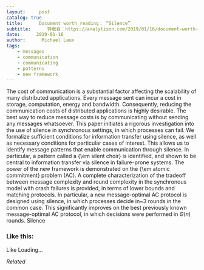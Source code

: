 ```yaml
---
layout:     post
catalog: true
title:      Document worth reading： “Silence”
subtitle:      转载自：https://analytixon.com/2019/01/16/document-worth-reading-silence/
date:      2019-01-16
author:      Michael Laux
tags:
    - messages
    - communication
    - communicating
    - patterns
    - new framework
---
```


The cost of communication is a substantial factor affecting the scalability of many distributed applications. Every message sent can incur a cost in storage, computation, energy and bandwidth. Consequently, reducing the communication costs of distributed applications is highly desirable. The best way to reduce message costs is by communicating without sending any messages whatsoever. This paper initiates a rigorous investigation into the use of silence in synchronous settings, in which processes can fail. We formalize sufficient conditions for information transfer using silence, as well as necessary conditions for particular cases of interest. This allows us to identify message patterns that enable communication through silence. In particular, a pattern called a {\em silent choir} is identified, and shown to be central to information transfer via silence in failure-prone systems. The power of the new framework is demonstrated on the {\em atomic commitment} problem (AC). A complete characterization of the tradeoff between message complexity and round complexity in the synchronous model with crash failures is provided, in terms of lower bounds and matching protocols. In particular, a new message-optimal AC protocol is designed using silence, in which processes decide in~3 rounds in the common case. This significantly improves on the best previously known message-optimal AC protocol, in which decisions were performed in $\Theta(n)$ rounds. Silence





### Like this:

Like Loading...


*Related*

